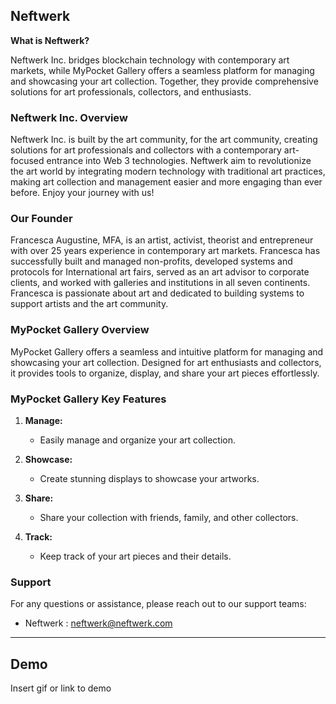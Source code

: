 
## Neftwerk

**What is Neftwerk?**

Neftwerk Inc. bridges blockchain technology with contemporary art markets, while MyPocket Gallery offers a seamless platform for managing and showcasing your art collection. Together, they provide comprehensive solutions for art professionals, collectors, and enthusiasts.

### Neftwerk Inc. Overview

Neftwerk Inc. is built by the art community, for the art community, creating solutions for art professionals and collectors with a contemporary art-focused entrance into Web 3 technologies. Neftwerk aim to revolutionize the art world by integrating modern technology with traditional art practices, making art collection and management easier and more engaging than ever before. Enjoy your journey with us!


### Our Founder

Francesca Augustine, MFA, is an artist, activist, theorist and entrepreneur with over 25 years experience in contemporary art markets. Francesca has successfully built and managed non-profits, developed systems and protocols for International art fairs, served as an art advisor to corporate clients, and worked with galleries and institutions in all seven continents. Francesca is passionate about art and dedicated to building systems to support artists and the art community.

### MyPocket Gallery Overview

MyPocket Gallery offers a seamless and intuitive platform for managing and showcasing your art collection. Designed for art enthusiasts and collectors, it provides tools to organize, display, and share your art pieces effortlessly.

### MyPocket Gallery Key Features

1. **Manage:**
   - Easily manage and organize your art collection.
   
2. **Showcase:**
   - Create stunning displays to showcase your artworks.
   
3. **Share:**
   - Share your collection with friends, family, and other collectors.
   
4. **Track:**
   - Keep track of your art pieces and their details.


### Support

For any questions or assistance, please reach out to our support teams:

- Neftwerk : neftwerk@neftwerk.com

---



## Demo

Insert gif or link to demo


